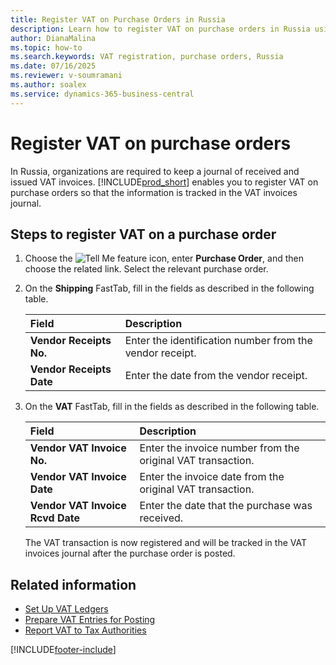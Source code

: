 ```yaml
---
title: Register VAT on Purchase Orders in Russia
description: Learn how to register VAT on purchase orders in Russia using Business Central's enhanced tracking features to maintain accurate VAT invoice records
author: DianaMalina
ms.topic: how-to
ms.search.keywords: VAT registration, purchase orders, Russia
ms.date: 07/16/2025
ms.reviewer: v-soumramani
ms.author: soalex
ms.service: dynamics-365-business-central
---
```


# Register VAT on purchase orders

In Russia, organizations are required to keep a journal of received and issued VAT invoices. [!INCLUDE[prod_short](../../includes/prod_short.md)] enables you to register VAT on purchase orders so that the information is tracked in the VAT invoices journal.

## Steps to register VAT on a purchase order

1. Choose the ![Tell Me feature](../../media/ui-search/search_small.png "Tell me what you want to do") icon, enter **Purchase Order**, and then choose the related link. Select the relevant purchase order.

1. On the **Shipping** FastTab, fill in the fields as described in the following table.

   | Field | Description |
   |:-|:-|
   | **Vendor Receipts No.** | Enter the identification number from the vendor receipt. |
   | **Vendor Receipts Date** | Enter the date from the vendor receipt. |

1. On the **VAT** FastTab, fill in the fields as described in the following table.

   | Field | Description |
   |:-|:-|
   | **Vendor VAT Invoice No.** | Enter the invoice number from the original VAT transaction. |
   | **Vendor VAT Invoice Date** | Enter the invoice date from the original VAT transaction. |
   | **Vendor VAT Invoice Rcvd Date** | Enter the date that the purchase was received. |

   The VAT transaction is now registered and will be tracked in the VAT invoices journal after the purchase order is posted.

## Related information

- [Set Up VAT Ledgers](How-to-Set-Up-VAT-Ledgers.md)  
- [Prepare VAT Entries for Posting](How-to-Prepare-VAT-Entries-for-Posting.md)  
- [Report VAT to Tax Authorities](../../finance-how-report-vat.md)  

[!INCLUDE[footer-include](../../includes/footer-banner.md)]
